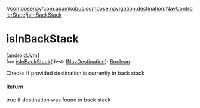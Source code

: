 //[composenav](../../../index.md)/[com.adamkobus.compose.navigation.destination](../index.md)/[NavControllerState](index.md)/[isInBackStack](is-in-back-stack.md)

# isInBackStack

[androidJvm]\
fun [isInBackStack](is-in-back-stack.md)(dest: [INavDestination](../-i-nav-destination/index.md)): [Boolean](https://kotlinlang.org/api/latest/jvm/stdlib/kotlin/-boolean/index.html)

Checks if provided destination is currently in back stack

#### Return

true if destination was found in back stack
